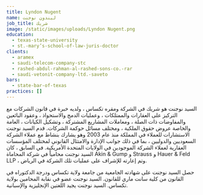```yaml
---
title: Lyndon Nugent
name: ليندون نوجنت
job_title: شريك
image: /static/images/uploads/Lyndon Nugent.png
education:
  - texas-state-university
  - st.-mary’s-school-of-law-juris-doctor
clients:
  - aramex
  - saudi-telecom-company-stc
  - rashed-abdul-rahman-al-rashed-sons-co.-rar
  - saudi-vetonit-company-ltd.-saveto
bars:
  - state-bar-of-texas
practices: []
---
```

السيد نوجنت هو شريك في الشركة ومقره تكساس ، ولديه خبرة في قانون الشركات مع التركيز على العقارات والممتلكات ، وعمليات الدمج والاستحواذ ، وعقود البائعين والمفاوضات ذات الصلة ، ومعاملات المشاريع المشتركة ، وتشكيل الكيانات ، العامة والخاصة عروض حقوق الملكية ، ومختلف مسائل حوكمة الشركات. قدم السيد نوجنت الاستشارات للعملاء في المملكة منذ عام 2003 وهو يشارك بنشاط مع عملاء الشركة السعوديين والدوليين ، بما في ذلك جوانب الإدارة والامتثال القانوني لمختلف المؤسسات العقارية لعملاء الشركة الموجودين في الولايات المتحدة الأمريكية. في السابق ، كان السيد نوجنت محامياً في شركة المحاماة Akin & Gump و Strauss و Hauer & Feld LLP ، وتم إعارته للإشراف على عمليات تلك الشركة في الرياض.

حصل السيد نوجنت على شهادته الجامعية من جامعة ولاية تكساس ودرجة الدكتوراه في القانون من كلية سانت ماري للقانون. السيد نوجنت عضو في نقابة المحامين بولاية تكساس. السيد نوجنت يجيد اللغتين الإنجليزية والإسبانية.
